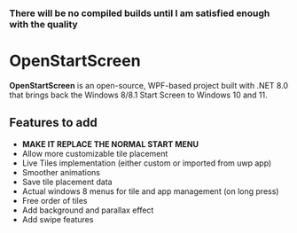 ### There will be no compiled builds until I am satisfied enough with the quality

# OpenStartScreen

**OpenStartScreen** is an open-source, WPF-based project built with .NET 8.0 that brings back the  Windows 8/8.1 Start Screen to Windows 10 and 11. 



## Features to add

- **MAKE IT REPLACE THE NORMAL START MENU**
 - Allow more customizable tile placement
 - Live Tiles implementation (either custom or imported from uwp app)
 - Smoother animations
 -  Save tile placement data
 - Actual windows 8 menus for tile and app management (on long press)
 - Free order of tiles
 - Add background and parallax effect
 - Add swipe features 


